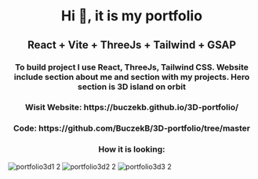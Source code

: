 

<h1 align="center">Hi 👋, it is my portfolio</h1>
<h2 align="center">React + Vite + ThreeJs + Tailwind + GSAP</h2>
<h3 align="center">To build project I use React, ThreeJs, Tailwind
CSS. Website include section about me and
section with my projects. Hero section is 3D
island on orbit</h3>



<h3 align="center">Wisit Website: https://buczekb.github.io/3D-portfolio/ </h3>
<h3 align="center">Code: https://github.com/BuczekB/3D-portfolio/tree/master </h3>
<h3 align="center">How it is looking:</h3>



![portfolio3d1 2](https://github.com/BuczekB/3D-portfolio/assets/72788108/be929217-8c3e-4c1e-bab3-347302a308a6)
![portfolio3d2 2](https://github.com/BuczekB/3D-portfolio/assets/72788108/057f9868-f1f9-49cf-aa18-1b32ea2f5ec9)
![portfolio3d3 2](https://github.com/BuczekB/3D-portfolio/assets/72788108/c34b72ef-f3d6-4ef5-85bb-51e133b46ec2)
